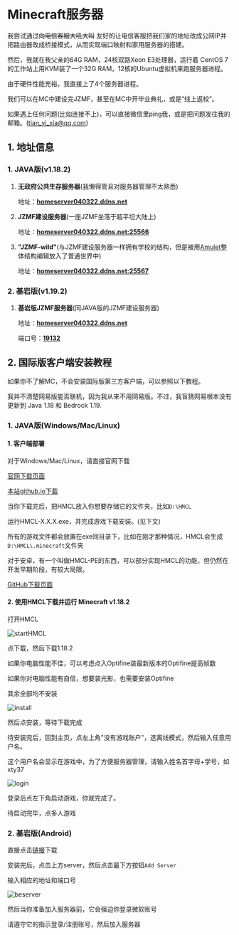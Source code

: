 # Minecraft服务器

我尝试通过~~向电信客服大吼大叫~~ 友好的让电信客服把我们家的地址改成公网IP并把路由器改成桥接模式，从而实现端口映射和家用服务器的搭建。

然后，我就在我父亲的64G RAM，24核双路Xeon E3处理器，运行着 CentOS 7 的工作站上用KVM装了一个32G RAM，12核的Ubuntu虚拟机来跑服务器进程。

由于硬件性能充裕，我直接上了4个服务器进程。

我们可以在MC中建设完JZMF，甚至在MC中开毕业典礼，或是“线上返校”。

如果遇上任何问题(比如连接不上)，可以直接微信里ping我，或是把问题发往我的邮箱。(tian_yi_xia@qq.com)

## 1. 地址信息

### 1. JAVA版(v1.18.2)

1. **无政府公共生存服务器**(我懒得管且对服务器管理不太熟悉)

   地址：<u>**homeserver040322.ddns.net**</u>
   
2. **JZMF建设服务器**(一座JZMF坐落于超平坦大陆上)

   地址：<u>**homeserver040322.ddns.net:25566**</u>
   
3. **"JZMF-wild"**(与JZMF建设服务器一样拥有学校的结构，但是被用[Amulet](https://github.com/Amulet-Team/Amulet-Map-Editor)整体结构编辑放入了普通世界中)

   地址：<u>**homeserver040322.ddns.net:25567**</u>

### 2. 基岩版(v1.19.2)

1. **基岩版JZMF服务器**(同JAVA版的JZMF建设服务器)

   地址：<u>**homeserver040322.ddns.net**</u>

   端口号：<u>**19132**</u>

## 2. 国际版客户端安装教程

如果你不了解MC，不会安装国际版第三方客户端，可以参照以下教程。

我并不清楚网易版能否联机，因为我从来不用网易版。不过，我盲猜网易根本没有更新到 Java 1.18 和 Bedrock 1.19.

### 1. JAVA版(Windows/Mac/Linux)

#### 1. 客户端部署

对于Windows/Mac/Linux，请直接官网下载

[官网下载页面](https://hmcl.huangyuhui.net/download/)

[本站github.io下载](./HMCL-3.5.3.exe)

当你下载完后，把HMCL放入你想要存储它的文件夹，比如```D:\HMCL```

运行HMCL-X.X.X.exe，并完成游戏下载安装。(见下文)

所有的游戏文件都会放置在exe同目录下，比如在刚才那种情况，HMCL会生成```D:\HMCL\.minecraft```文件夹



对于安卓，有一个叫做HMCL-PE的东西，可以部分实现HMCL的功能，但仍然在开发早期阶段，有较大局限。

[GitHub下载页面](https://github.com/Tungstend/HMCL-PE/releases/tag/22.6.18-update)



#### 2. 使用HMCL下载并运行 Minecraft v1.18.2

打开HMCL

![startHMCL](C:\Users\Admin\Desktop\MinecraftServer\startHMCL.png)

点下载，然后下载1.18.2

如果你电脑性能不佳，可以考虑点入Optifine装最新版本的Optifine提高帧数

如果你对电脑性能有自信，想要装光影，也需要安装Optifine

其余全部均不安装

![install](C:\Users\Admin\Desktop\MinecraftServer\install.png)

然后点安装，等待下载完成

待安装完后，回到主页，点左上角"没有游戏账户"，选离线模式，然后输入任意用户名。

这个用户名会显示在游戏中，为了方便服务器管理，请输入姓名首字母+学号，如xty37

![login](C:\Users\Admin\Desktop\MinecraftServer\login.png)

登录后点左下角启动游戏，你就完成了。

待启动完毕，点多人游戏



### 2. 基岩版(Android)

直接点击[链接](http://dl7.692657.com/down/minecraft_v1.19.2.02_mod.apk)下载

安装完后，点击上方server，然后点击最下方按钮```Add Server```

输入相应的地址和端口号

![beserver](C:\Users\Admin\Desktop\MinecraftServer\beserver.jpg)

然后当你准备加入服务器前，它会强迫你登录微软账号

请遵守它的指示登录/注册账号，然后加入服务器












